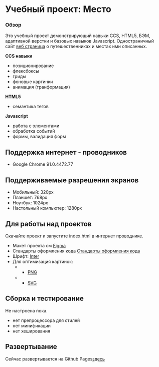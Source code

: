 # Учебный проект: Место

### Обзор
Это учебный проект демонстрирующий навыки CCS, HTML5, БЭМ, адаптивной верстки и базовых навыков Javascript.
Одностраничный сайт [веб страница](https://katerina-marchenkova.github.io/mesto/) о путешественниках и местах ими описанных.

**CCS навыки**
* позиционирование
* флексбоксы
* гриды
* фоновые картинки
* анимация (транформация)

**HTML5**
* семантика тегов

**Javascript**
* работа с элементами
* обработка событий
* формы, валидация форм

## Поддержка интернет - проводников
* Google Chrome 91.0.4472.77

## Поддерживаемые разрешения экранов
* Мобильный: 320px
* Планшет: 768px
* Ноутбук: 1024px
* Настольный компьютер: 1280px

## Для работы над проектов
Скачайте проект и запустите index.html в интернет проводнике.
* Макет проекта см [Figma](https://www.figma.com/file/2cn9N9jSkmxD84oJik7xL7/JavaScript.-Sprint-4?node-id=0%3A1)
* Стандарты оформления кода [Стандарты оформления кода](https://code.s3.yandex.net/frontend-developer/landings/layout-design-rules/index.html)
* Шрифт: [Inter](https://rsms.me/inter/)
* Для оптимизация картинок:
  * * [PNG](https://tinypng.com/)
  * * [SVG](https://jakearchibald.github.io/svgomg/)

## Сборка и тестирование
Не настроена пока.
* нет препроцессора для стилей
* нет минификации
* нет хеширования

## Развертывание
Сейчас развертывается на Github Pages[здесь](https://katerina-marchenkova.github.io/mesto/)

